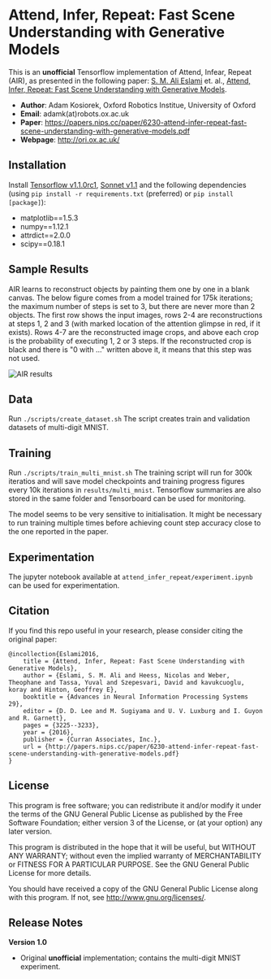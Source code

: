 # Attend, Infer, Repeat: Fast Scene Understanding with Generative Models

This is an **unofficial** Tensorflow implementation of Attend, Infear, Repeat (AIR), as presented in the following paper:
[S. M. Ali Eslami](http://arkitus.com/) et. al., [Attend, Infer, Repeat: Fast Scene Understanding with Generative Models](https://papers.nips.cc/paper/6230-attend-infer-repeat-fast-scene-understanding-with-generative-models).

* **Author**: Adam Kosiorek, Oxford Robotics Institue, University of Oxford
* **Email**: adamk(at)robots.ox.ac.uk
* **Paper**: https://papers.nips.cc/paper/6230-attend-infer-repeat-fast-scene-understanding-with-generative-models.pdf
* **Webpage**: http://ori.ox.ac.uk/

## Installation
Install [Tensorflow v1.1.0rc1](https://www.tensorflow.org/versions/r1.1/install/), [Sonnet v1.1](https://github.com/deepmind/sonnet/tree/3fd7d9d342d9683df83a44ebd048ef0d5668266b) and the following dependencies
 (using `pip install -r requirements.txt` (preferred) or `pip install [package]`):
* matplotlib==1.5.3
* numpy==1.12.1
* attrdict==2.0.0
* scipy==0.18.1

## Sample Results

AIR learns to reconstruct objects by painting them one by one in a blank canvas. The below figure comes from a model trained for 175k iterations; the maximum number of steps is set to 3, but there are never more than 2 objects.
The first row shows the input images, rows 2-4 are reconstructions at steps 1, 2 and 3 (with marked location of the attention glimpse in red, if it exists). Rows 4-7 are the reconstructed image crops, and above each crop is the
probability of executing 1, 2 or 3 steps. If the reconstructed crop is black and there is "0 with ..." written above it, it means that this step was not used.

![AIR results](https://raw.githubusercontent.com/akosiorek/attend_infer_repeat/master/results/progress_fig_175000.jpg "AIR results")

## Data  
Run `./scripts/create_dataset.sh`
The script creates train and validation datasets of multi-digit MNIST.

## Training
Run `./scripts/train_multi_mnist.sh`
The training script will run for 300k iteratios and will save model checkpoints and training progress figures every 10k iterations in `results/multi_mnist`. Tensorflow summaries are also stored in the same folder and Tensorboard can be used for monitoring.

The model seems to be very sensitive to initialisation. It might be necessary to run training multiple times before achieving count step accuracy close to the one reported in the paper.

## Experimentation
The jupyter notebook available at `attend_infer_repeat/experiment.ipynb` can be used for experimentation.

## Citation

If you find this repo useful in your research, please consider citing the original paper:

    @incollection{Eslami2016,
        title = {Attend, Infer, Repeat: Fast Scene Understanding with Generative Models},
        author = {Eslami, S. M. Ali and Heess, Nicolas and Weber, Theophane and Tassa, Yuval and Szepesvari, David and kavukcuoglu, koray and Hinton, Geoffrey E},
        booktitle = {Advances in Neural Information Processing Systems 29},
        editor = {D. D. Lee and M. Sugiyama and U. V. Luxburg and I. Guyon and R. Garnett},
        pages = {3225--3233},
        year = {2016},
        publisher = {Curran Associates, Inc.},
        url = {http://papers.nips.cc/paper/6230-attend-infer-repeat-fast-scene-understanding-with-generative-models.pdf}
    }


## License

This program is free software; you can redistribute it and/or modify it under the terms of the GNU General Public License as published by the Free Software Foundation; either version 3 of the License, or (at your option) any later version.

This program is distributed in the hope that it will be useful, but WITHOUT ANY WARRANTY; without even the implied warranty of MERCHANTABILITY or FITNESS FOR A PARTICULAR PURPOSE. See the GNU General Public License for more details.

You should have received a copy of the GNU General Public License along with this program. If not, see  <http://www.gnu.org/licenses/>.


## Release Notes
**Version 1.0**
* Original **unofficial** implementation; contains the multi-digit MNIST experiment.

